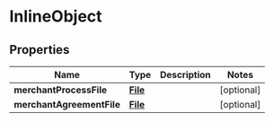 
# InlineObject

## Properties
Name | Type | Description | Notes
------------ | ------------- | ------------- | -------------
**merchantProcessFile** | [**File**](File.md) |  |  [optional]
**merchantAgreementFile** | [**File**](File.md) |  |  [optional]



